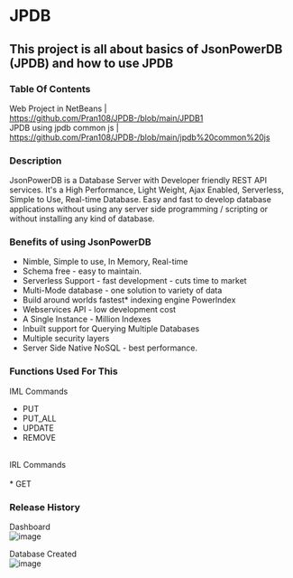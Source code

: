 # ****JPDB****

## This project is all about basics of JsonPowerDB (JPDB) and how to use JPDB

### Table Of Contents
Web Project in NetBeans | https://github.com/Pran108/JPDB-/blob/main/JPDB1 <BR/>
JPDB using jpdb common js | https://github.com/Pran108/JPDB-/blob/main/jpdb%20common%20js

### Description
JsonPowerDB is a Database Server with Developer friendly REST API services. 
It's a High Performance, Light Weight, Ajax Enabled, Serverless, Simple to Use, Real-time Database.
Easy and fast to develop database applications without using any server side programming / scripting or without installing any kind of database.

### Benefits of using JsonPowerDB
*  Nimble, Simple to use, In Memory, Real-time 
* Schema free - easy to maintain. 
* Serverless Support - fast development - cuts time to market 
* Multi-Mode database - one solution to variety of data 
* Build around worlds fastest* indexing engine Powerlndex 
* Webservices API - low development cost 
* A Single Instance - Million Indexes 
* Inbuilt support for Querying Multiple Databases 
* Multiple security layers 
* Server Side Native NoSQL - best performance. 

### Functions Used For This
 IML Commands <BR/>
* PUT
* PUT_ALL
* UPDATE
* REMOVE <BR/>
<BR/>
IRL Commands <BR/>
<BR/>
* GET


### Release History
Dashboard <br/>
![image](https://user-images.githubusercontent.com/108420437/183303570-7ca6b93f-5de0-4d79-8dd0-989005ba9275.png)

Database Created <br/>
![image](https://user-images.githubusercontent.com/108420437/183303575-3a0e1d84-8a79-4eb2-a929-3d74141453b1.png)
